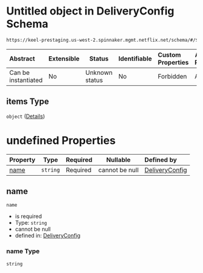 # Untitled object in DeliveryConfig Schema

```txt
https://keel-prestaging.us-west-2.spinnaker.mgmt.netflix.net/schema/#/$defs/SimpleLocations/properties/regions/items
```




| Abstract            | Extensible | Status         | Identifiable | Custom Properties | Additional Properties | Access Restrictions | Defined In                                                    |
| :------------------ | ---------- | -------------- | ------------ | :---------------- | --------------------- | ------------------- | ------------------------------------------------------------- |
| Can be instantiated | No         | Unknown status | No           | Forbidden         | Allowed               | none                | [keel.schema.json\*](keel.schema.json "open original schema") |

## items Type

`object` ([Details](keel-defs-simpleregionspec.md))

# undefined Properties

| Property      | Type     | Required | Nullable       | Defined by                                                                                                                                                                          |
| :------------ | -------- | -------- | -------------- | :---------------------------------------------------------------------------------------------------------------------------------------------------------------------------------- |
| [name](#name) | `string` | Required | cannot be null | [DeliveryConfig](keel-defs-simpleregionspec-properties-name.md "https&#x3A;//keel-prestaging.us-west-2.spinnaker.mgmt.netflix.net/schema/#/$defs/SimpleRegionSpec/properties/name") |

## name




`name`

-   is required
-   Type: `string`
-   cannot be null
-   defined in: [DeliveryConfig](keel-defs-simpleregionspec-properties-name.md "https&#x3A;//keel-prestaging.us-west-2.spinnaker.mgmt.netflix.net/schema/#/$defs/SimpleRegionSpec/properties/name")

### name Type

`string`
